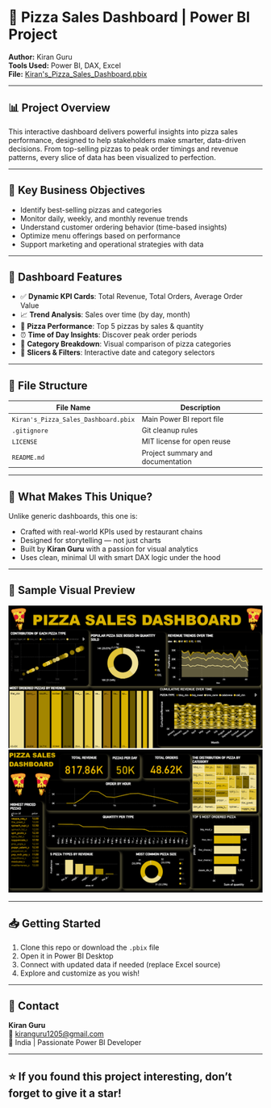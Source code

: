 # 🍕 Pizza Sales Dashboard | Power BI Project

**Author:** Kiran Guru  
**Tools Used:** Power BI, DAX, Excel  
**File:** [Kiran's_Pizza_Sales_Dashboard.pbix](https://github.com/KIRANNATH-GURUNATHAN/MY-PIZZA-DASHBOARD/blob/6d3c177759be1a2e3394240dcb52ca4e475de075/KIRAN'S%20PIZZA%20DASH%20BOARD.pbix)

---

## 📊 Project Overview

This interactive dashboard delivers powerful insights into pizza sales performance, designed to help stakeholders make smarter, data-driven decisions. From top-selling pizzas to peak order timings and revenue patterns, every slice of data has been visualized to perfection.

---

## 🎯 Key Business Objectives

- Identify best-selling pizzas and categories  
- Monitor daily, weekly, and monthly revenue trends  
- Understand customer ordering behavior (time-based insights)  
- Optimize menu offerings based on performance  
- Support marketing and operational strategies with data

---

## 📌 Dashboard Features

- ✅ **Dynamic KPI Cards**: Total Revenue, Total Orders, Average Order Value  
- 📈 **Trend Analysis**: Sales over time (by day, month)  
- 🍕 **Pizza Performance**: Top 5 pizzas by sales & quantity  
- ⏰ **Time of Day Insights**: Discover peak order periods  
- 🧾 **Category Breakdown**: Visual comparison of pizza categories  
- 📅 **Slicers & Filters**: Interactive date and category selectors

---

## 📁 File Structure

| File Name                              | Description                                  |
|----------------------------------------|----------------------------------------------|
| `Kiran's_Pizza_Sales_Dashboard.pbix`   | Main Power BI report file                    |
| `.gitignore`                           | Git cleanup rules                            |
| `LICENSE`                              | MIT license for open reuse                   |
| `README.md`                            | Project summary and documentation            |


---

## 🚀 What Makes This Unique?

Unlike generic dashboards, this one is:
- Crafted with real-world KPIs used by restaurant chains
- Designed for storytelling — not just charts
- Built by **Kiran Guru** with a passion for visual analytics  
- Uses clean, minimal UI with smart DAX logic under the hood

---

## 📌 Sample Visual Preview

![Dashboard Preview](https://github.com/KIRANNATH-GURUNATHAN/MY-PIZZA-DASHBOARD/blob/fcfd1a9fb83b4b845b9fc2b69f3d55e62c3aaec1/PIZZA%20DASHBOARD%20SS%202.png)
![Dashboard Preview](https://github.com/KIRANNATH-GURUNATHAN/MY-PIZZA-DASHBOARD/blob/c9dd815b8566ac9d8e06de7956d9811eae709b74/PIZZA%20DASHBOARD%20SS.png)

---

## 📥 Getting Started

1. Clone this repo or download the `.pbix` file  
2. Open it in Power BI Desktop  
3. Connect with updated data if needed (replace Excel source)  
4. Explore and customize as you wish!

---

## 📧 Contact

**Kiran Guru**  
📩 kiranguru1205@gmail.com  
📍 India | Passionate Power BI Developer

---

## ⭐️ If you found this project interesting, don’t forget to give it a star!





